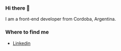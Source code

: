 ### Hi there 👋

<!--
**GonzaloDelbazi/GonzaloDelbazi** is a ✨ _special_ ✨ repository because its `README.md` (this file) appears on your GitHub profile.
-->

I am a front-end developer from Cordoba, Argentina.

### Where to find me

- [Linkedin](https://linkedin.com/in/gonzalo-delbazi-7820201b8)


